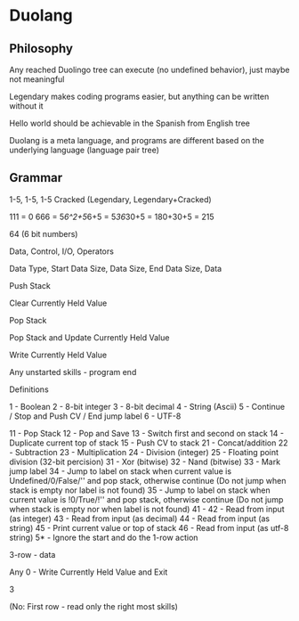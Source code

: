 # Duolang

## Philosophy

Any reached Duolingo tree can execute (no undefined behavior), just maybe not meaningful

Legendary makes coding programs easier, but anything can be written without it

Hello world should be achievable in the Spanish from English tree

Duolang is a meta language, and programs are different based on the underlying language (language pair tree)

## Grammar

1-5, 1-5, 1-5 Cracked (Legendary, Legendary+Cracked)

111 = 0
666 = 5*6^2+5*6+5 = 5*36*30+5 = 180+30+5 = 215

64 (6 bit numbers)

Data, Control, I/O, Operators

Data Type, Start Data Size, Data Size, End Data Size, Data

Push Stack

Clear Currently Held Value

Pop Stack

Pop Stack and Update Currently Held Value

Write Currently Held Value

Any unstarted skills - program end

Definitions

1 - Boolean
2 - 8-bit integer
3 - 8-bit decimal
4 - String (Ascii)
5 - Continue / Stop and Push CV / End jump label
6 - UTF-8

11 - Pop Stack
12 - Pop and Save
13 - Switch first and second on stack
14 - Duplicate current top of stack
15 - Push CV to stack
21 - Concat/addition
22 - Subtraction
23 - Multiplication
24 - Division (integer)
25 - Floating point division (32-bit percision)
31 - Xor (bitwise)
32 - Nand (bitwise)
33 - Mark jump label
34 - Jump to label on stack when current value is Undefined/0/False/'' and pop stack, otherwise continue (Do not jump when stack is empty nor label is not found)
35 - Jump to label on stack when current value is !0/True/!'' and pop stack, otherwise continue (Do not jump when stack is empty nor when label is not found)
41 -
42 - Read from input (as integer)
43 - Read from input (as decimal)
44 - Read from input (as string)
45 - Print current value or top of stack
46 - Read from input (as utf-8 string)
5* - Ignore the start and do the 1-row action

3-row - data


Any 0 - Write Currently Held Value and Exit

3

(No: First row - read only the right most skills)

